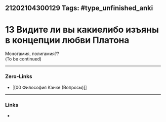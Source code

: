 21202104300129
Tags: #type_unfinished_anki
---
# 13 Видите ли вы какиелибо изъяны в концепции любви Платона

Моногамия, полигамия??<br>(To be continued)

---
### Zero-Links
- [[00 Философия Канке (Вопросы)]]
---
### Links
-